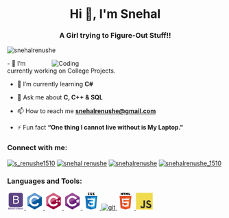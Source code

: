 <!--### Hi there 👋

<!--
**snehalrenushe/snehalrenushe** is a ✨ _special_ ✨ repository because its `README.md` (this file) appears on your GitHub profile.

Here are some ideas to get you started:

- 🔭 I’m currently working on ...
- 🌱 I’m currently learning ...
- 👯 I’m looking to collaborate on ...
- 🤔 I’m looking for help with ...
- 💬 Ask me about ...
- 📫 How to reach me: ...
- 😄 Pronouns: ...
- ⚡ Fun fact: ...
-->
<h1 align="center">Hi 👋, I'm Snehal</h1>
<h3 align="center">A Girl trying to Figure-Out Stuff!!</h3>

<p align="left"> <img src="https://komarev.com/ghpvc/?username=snehalrenushe&label=Profile%20views&color=0e75b6&style=flat" alt="snehalrenushe" /> </p>

<img align="right" alt="Coding" width=400 src="https://codersera.com/blog/wp-content/uploads/2019/09/female-developer.jpg"/>
- 🔭 I’m currently working on College Projects.

- 🌱 I’m currently learning **C#**

- 💬 Ask me about **C, C++ & SQL**

- 📫 How to reach me **snehalrenushe@gmail.com**

- ⚡ Fun fact **“One thing I cannot live without is My Laptop."**

<h3 align="left">Connect with me:</h3>
<p align="left">
<a href="https://twitter.com/s_renushe1510" target="blank"><img align="center" src="https://raw.githubusercontent.com/rahuldkjain/github-profile-readme-generator/master/src/images/icons/Social/twitter.svg" alt="s_renushe1510" height="30" width="40" /></a>
<a href="https://linkedin.com/in/snehal renushe" target="blank"><img align="center" src="https://raw.githubusercontent.com/rahuldkjain/github-profile-readme-generator/master/src/images/icons/Social/linked-in-alt.svg" alt="snehal renushe" height="30" width="40" /></a>
<a href="https://fb.com/snehalrenushe" target="blank"><img align="center" src="https://raw.githubusercontent.com/rahuldkjain/github-profile-readme-generator/master/src/images/icons/Social/facebook.svg" alt="snehalrenushe" height="30" width="40" /></a>
<a href="https://instagram.com/snehalrenushe_1510" target="blank"><img align="center" src="https://raw.githubusercontent.com/rahuldkjain/github-profile-readme-generator/master/src/images/icons/Social/instagram.svg" alt="snehalrenushe_1510" height="30" width="40" /></a>
</p>

<h3 align="left">Languages and Tools:</h3>
<p align="left"> <a href="https://getbootstrap.com" target="_blank"> <img src="https://raw.githubusercontent.com/devicons/devicon/master/icons/bootstrap/bootstrap-plain-wordmark.svg" alt="bootstrap" width="40" height="40"/> </a> <a href="https://www.cprogramming.com/" target="_blank"> <img src="https://raw.githubusercontent.com/devicons/devicon/master/icons/c/c-original.svg" alt="c" width="40" height="40"/> </a> <a href="https://www.w3schools.com/cpp/" target="_blank"> <img src="https://raw.githubusercontent.com/devicons/devicon/master/icons/cplusplus/cplusplus-original.svg" alt="cplusplus" width="40" height="40"/> </a> <a href="https://www.w3schools.com/cs/" target="_blank"> <img src="https://raw.githubusercontent.com/devicons/devicon/master/icons/csharp/csharp-original.svg" alt="csharp" width="40" height="40"/> </a> <a href="https://www.w3schools.com/css/" target="_blank"> <img src="https://raw.githubusercontent.com/devicons/devicon/master/icons/css3/css3-original-wordmark.svg" alt="css3" width="40" height="40"/> </a> <a href="https://git-scm.com/" target="_blank"> <img src="https://www.vectorlogo.zone/logos/git-scm/git-scm-icon.svg" alt="git" width="40" height="40"/> </a> <a href="https://www.w3.org/html/" target="_blank"> <img src="https://raw.githubusercontent.com/devicons/devicon/master/icons/html5/html5-original-wordmark.svg" alt="html5" width="40" height="40"/> </a> <a href="https://developer.mozilla.org/en-US/docs/Web/JavaScript" target="_blank"> <img src="https://raw.githubusercontent.com/devicons/devicon/master/icons/javascript/javascript-original.svg" alt="javascript" width="40" height="40"/> </a> </p>

<!--<p><img align="left" src="https://github-readme-stats.vercel.app/api/top-langs?username=snehalrenushe&show_icons=true&locale=en&layout=compact" alt="snehalrenushe" /></p>-->

<!--<p>&nbsp;<img align="center" src="https://github-readme-stats.vercel.app/api?username=snehalrenushe&show_icons=true&locale=en" alt="snehalrenushe" /></p>-->
